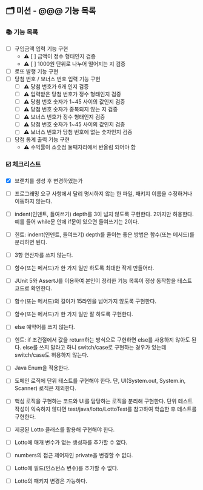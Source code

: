 ## 🗂 미션 - @@@ 기능 목록

###  📚 기능 목록

- [ ] 구입금액 입력 기능 구현
  + ⚠️ [ ] 금액이 정수 형태인지 검증
  + ⚠️ [ ] 1000원 단위로 나누어 떨어지는 지 검증
- [ ] 로또 발행 기능 구현
- [ ] 당첨 번호 / 보너스 번호 입력 기능 구현
  + [ ] ⚠️ 당첨 번호가 6개 인지 검증
  + [ ] ⚠️ 입력받은 당첨 번호가 정수 형태인지 검증
  + [ ] ⚠️ 당첨 번호 숫자가 1~45 사이의 값인지 검증
  + [ ] ⚠️ 당첨 번호 숫자가 중복되지 않는 지 검증
  + [ ] ⚠️ 보너스 번호가 정수 형태인지 검증
  + [ ] ⚠️ 당첨 번호 숫자가 1~45 사이의 값인지 검증
  + [ ] ⚠️ 보너스 번호가 당첨 번호에 없는 숫자인지 검증
- [ ] 당첨 통계 출력 기능 구현
  + ⚠️ 수익률이 소숫점 둘째자리에서 반올림 되어야 함


###  ☑️ 체크리스트

- [x] 브랜치를 생성 후 변경하였는가
- [ ] 프로그래밍 요구 사항에서 달리 명시하지 않는 한 파일, 패키지 이름을 수정하거나 이동하지 않는다.
- [ ] indent(인덴트, 들여쓰기) depth를 3이 넘지 않도록 구현한다. 2까지만 허용한다.
  예를 들어 while문 안에 if문이 있으면 들여쓰기는 2이다.
- [ ] 힌트: indent(인덴트, 들여쓰기) depth를 줄이는 좋은 방법은 함수(또는 메서드)를 분리하면 된다.
- [ ] 3항 연산자를 쓰지 않는다.
- [ ] 함수(또는 메서드)가 한 가지 일만 하도록 최대한 작게 만들어라.
- [ ] JUnit 5와 AssertJ를 이용하여 본인이 정리한 기능 목록이 정상 동작함을 테스트 코드로 확인한다.
- [ ] 함수(또는 메서드)의 길이가 15라인을 넘어가지 않도록 구현한다.
- [ ] 함수(또는 메서드)가 한 가지 일만 잘 하도록 구현한다.
- [ ] else 예약어를 쓰지 않는다.
- [ ] 힌트: if 조건절에서 값을 return하는 방식으로 구현하면 else를 사용하지 않아도 된다.
else를 쓰지 말라고 하니 switch/case로 구현하는 경우가 있는데 switch/case도 허용하지 않는다.
- [ ] Java Enum을 적용한다.
- [ ] 도메인 로직에 단위 테스트를 구현해야 한다. 단, UI(System.out, System.in, Scanner) 로직은 제외한다.
- [ ] 핵심 로직을 구현하는 코드와 UI를 담당하는 로직을 분리해 구현한다.
단위 테스트 작성이 익숙하지 않다면 test/java/lotto/LottoTest를 참고하여 학습한 후 테스트를 구현한다.
- [ ] 제공된 Lotto 클래스를 활용해 구현해야 한다.
- [ ] Lotto에 매개 변수가 없는 생성자를 추가할 수 없다.
- [ ] numbers의 접근 제어자인 private을 변경할 수 없다.
- [ ] Lotto에 필드(인스턴스 변수)를 추가할 수 없다.
- [ ] Lotto의 패키지 변경은 가능하다.



